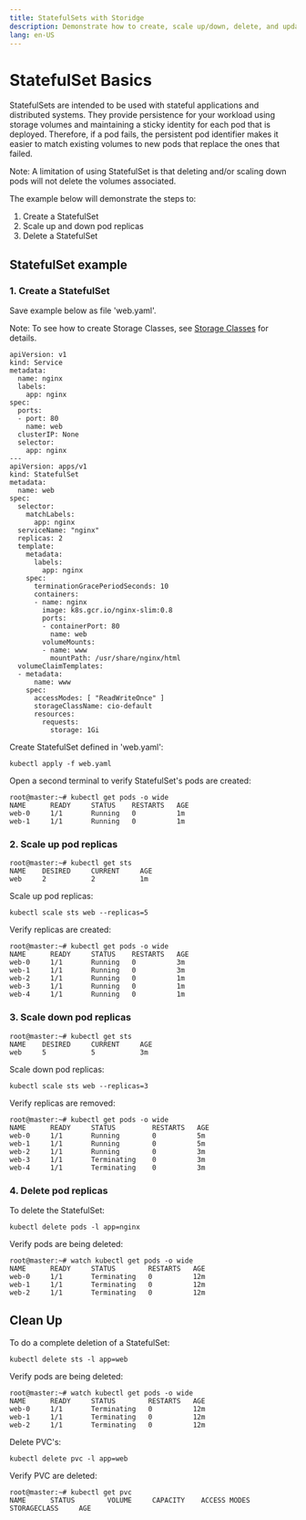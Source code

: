 ```yaml
---
title: StatefulSets with Storidge
description: Demonstrate how to create, scale up/down, delete, and update the Pods of StatefulSets.
lang: en-US
---
```

# StatefulSet Basics

StatefulSets are intended to be used with stateful applications and distributed systems. They provide persistence for your workload using storage volumes and maintaining a sticky identity for each pod that is deployed. Therefore, if a pod fails, the persistent pod identifier makes it easier to match existing volumes to new pods that replace the ones that failed.

Note: A limitation of using StatefulSet is that deleting and/or scaling down pods will not delete the volumes associated.

The example below will demonstrate the steps to:
 1. Create a StatefulSet
 2. Scale up and down pod replicas
 3. Delete a StatefulSet

## StatefulSet example

<h3>1. Create a StatefulSet </h3>

Save example below as file 'web.yaml'.

Note: To see how to create Storage Classes, see [Storage Classes](https://docs.storidge.com/kubernetes_storage/storage_classes.html) for details.

```
apiVersion: v1
kind: Service
metadata:
  name: nginx
  labels:
    app: nginx
spec:
  ports:
  - port: 80
    name: web
  clusterIP: None
  selector:
    app: nginx
---
apiVersion: apps/v1
kind: StatefulSet
metadata:
  name: web
spec:
  selector:
    matchLabels:
      app: nginx 
  serviceName: "nginx"
  replicas: 2
  template:
    metadata:
      labels:
        app: nginx
    spec:
      terminationGracePeriodSeconds: 10
      containers:
      - name: nginx
        image: k8s.gcr.io/nginx-slim:0.8
        ports:
        - containerPort: 80
          name: web
        volumeMounts:
        - name: www
          mountPath: /usr/share/nginx/html
  volumeClaimTemplates:
  - metadata:
      name: www
    spec:
      accessModes: [ "ReadWriteOnce" ]
      storageClassName: cio-default
      resources:
        requests:
          storage: 1Gi
```

Create StatefulSet defined in 'web.yaml':
```
kubectl apply -f web.yaml
```

Open a second terminal to verify StatefulSet's pods are created:
```
root@master:~# kubectl get pods -o wide
NAME      READY     STATUS    RESTARTS   AGE
web-0     1/1       Running   0          1m
web-1     1/1       Running   0          1m
```

<h3>2. Scale up pod replicas</h3>

```
root@master:~# kubectl get sts
NAME    DESIRED     CURRENT     AGE
web     2           2           1m
```

Scale up pod replicas:
```
kubectl scale sts web --replicas=5
```

Verify replicas are created:
```
root@master:~# kubectl get pods -o wide
NAME      READY     STATUS    RESTARTS   AGE
web-0     1/1       Running   0          3m
web-1     1/1       Running   0          3m
web-2     1/1       Running   0          1m
web-3     1/1       Running   0          1m
web-4     1/1       Running   0          1m
```

<h3>3. Scale down pod replicas </h3>

```
root@master:~# kubectl get sts
NAME    DESIRED     CURRENT     AGE
web     5           5           3m
```

Scale down pod replicas:
```
kubectl scale sts web --replicas=3
```

Verify replicas are removed:
```
root@master:~# kubectl get pods -o wide
NAME      READY     STATUS         RESTARTS   AGE
web-0     1/1       Running        0          5m
web-1     1/1       Running        0          5m
web-2     1/1       Running        0          3m
web-3     1/1       Terminating    0          3m
web-4     1/1       Terminating    0          3m
```

<h3>4. Delete pod replicas </h3>

To delete the StatefulSet:
```
kubectl delete pods -l app=nginx
```

Verify pods are being deleted:
```
root@master:~# watch kubectl get pods -o wide
NAME      READY     STATUS        RESTARTS   AGE
web-0     1/1       Terminating   0          12m
web-1     1/1       Terminating   0          12m
web-2     1/1       Terminating   0          12m
```

## Clean Up

To do a complete deletion of a StatefulSet:

```
kubectl delete sts -l app=web
```

Verify pods are being deleted:
```
root@master:~# watch kubectl get pods -o wide
NAME      READY     STATUS        RESTARTS   AGE
web-0     1/1       Terminating   0          12m
web-1     1/1       Terminating   0          12m
web-2     1/1       Terminating   0          12m
```

Delete PVC's:
```
kubectl delete pvc -l app=web
```

Verify PVC are deleted:
```
root@master:~# kubectl get pvc
NAME      STATUS        VOLUME     CAPACITY    ACCESS MODES    STORAGECLASS     AGE
```


